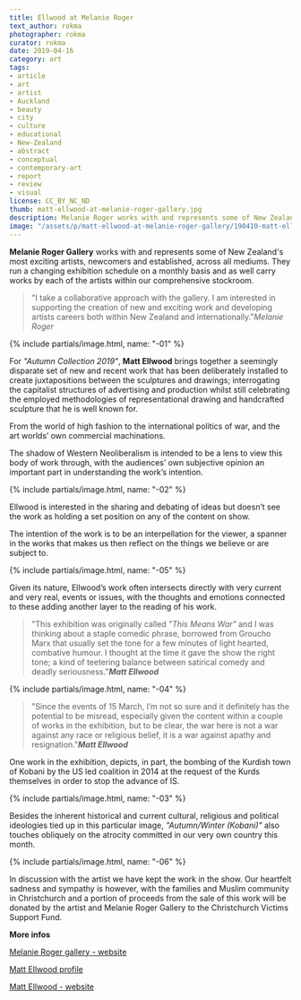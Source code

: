 ```yaml
---
title: Ellwood at Melanie Roger
text_author: rokma
photographer: rokma
curator: rokma
date: 2019-04-16
category: art
tags:
- article
- art
- artist
- Auckland
- beauty
- city
- culture
- educational
- New-Zealand
- abstract
- conceptual
- contemporary-art
- report
- review
- visual
license: CC_BY_NC_ND
thumb: matt-ellwood-at-melanie-roger-gallery.jpg
description: Melanie Roger works with and represents some of New Zealand's most exciting artists, newcomers and established, across all mediums. They run a changing exhibition schedule on a monthly basis and as well carry works by each of the artists within our comprehensive stockroom.
image: "/assets/p/matt-ellwood-at-melanie-roger-gallery/190410-matt-ellwood-at-melanie-roger-gallery.jpg"
---
```


**Melanie Roger Gallery** works with and represents some of New Zealand's most exciting artists, newcomers and established, across all mediums. They run a changing exhibition schedule on a monthly basis and as well carry works by each of the artists within our comprehensive stockroom.

>"I take a collaborative approach with the gallery. I am interested in supporting the creation of new and exciting work and developing artists careers both within New Zealand and internationally."_Melanie Roger_

{% include partials/image.html, name: "-01" %}

For _"Autumn Collection 2019"_, **Matt Ellwood** brings together a seemingly disparate set of new and recent work that has been deliberately installed to create juxtapositions between the sculptures and drawings; interrogating the capitalist structures of advertising and production whilst still celebrating the employed methodologies of representational drawing and handcrafted sculpture that he is well known for.

From the world of high fashion to the international politics of war, and the art worlds’ own commercial machinations.

The shadow of Western Neoliberalism is intended to be a lens to view this body of work through, with the audiences’ own subjective opinion an important part in understanding the work’s intention.

{% include partials/image.html, name: "-02" %}

Ellwood is interested in the sharing and debating of ideas but doesn’t see the work as holding a set position on any of the content on show.

The intention of the work is to be an interpellation for the viewer, a spanner in the works that makes us then reflect on the things we believe or are subject to.

{% include partials/image.html, name: "-05" %}

Given its nature, Ellwood’s work often intersects directly with very current and very real, events or issues, with the thoughts and emotions connected to these adding another layer to the reading of his work.

>"This exhibition was originally called _"This Means War"_ and I was thinking about a staple comedic phrase, borrowed from Groucho Marx that usually set the tone for a few minutes of light hearted, combative humour. I thought at the time it gave the show the right tone; a kind of teetering balance between satirical comedy and deadly seriousness."_**Matt Ellwood**_

{% include partials/image.html, name: "-04" %}

>"Since the events of 15 March, I’m not so sure and it definitely has the potential to be misread, especially given the content within a couple of works in the exhibition, but to be clear, the war here is not a war against any race or religious belief, it is a war against apathy and resignation."_**Matt Ellwood**_

One work in the exhibition, depicts, in part, the bombing of the Kurdish town of Kobani by the US led coalition in 2014 at the request of the Kurds themselves in order to stop the advance of IS.


{% include partials/image.html, name: "-03" %}

Besides the inherent historical and current cultural, religious and political ideologies tied up in this particular image, _"Autumn/Winter (Kobani)"_ also touches obliquely on the atrocity committed in our very own country this month.

{% include partials/image.html, name: "-06" %}

In discussion with the artist we have kept the work in the show. Our heartfelt sadness and sympathy is however, with the families and Muslim community in Christchurch and a portion of proceeds from the sale of this work will be donated by the artist and Melanie Roger Gallery to the Christchurch Victims Support Fund.


**More infos**

[Melanie Roger gallery - website](https://melanierogergallery.com/)

[Matt Ellwood profile](https://melanierogergallery.com/stockroom/matt-ellwood/)

[Matt Ellwood - website](https://www.mattellwood.co.nz/)
